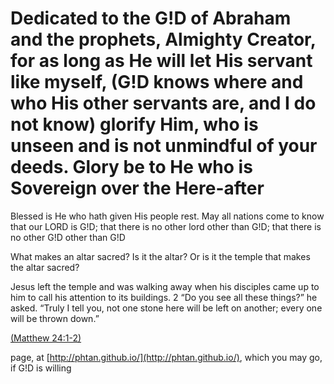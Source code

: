 Dedicated to the G!D of Abraham and the prophets, Almighty Creator, for as long as He will let His servant like myself, (G!D knows where and who His other servants are, and I do not know) glorify Him, who is unseen and is not unmindful of your deeds. Glory be to He who is Sovereign over the Here-after
===============

Blessed is He who hath given His people rest. May all nations come to know that our LORD is G!D; that there is no
other lord other than G!D; that there is no other G!D other than G!D

What makes an altar sacred? Is it the altar? Or is it the temple that makes the altar sacred?

Jesus left the temple and was walking away when his disciples came up to him to call his attention to its buildings. 2 “Do you see all these things?” he asked. “Truly I tell you, not one stone here will be left on another; every one will be thrown down.”

[(Matthew 24:1-2)](https://www.biblegateway.com/passage/?search=Matthew%2024:1-2)

page, at [http://phtan.github.io/](http://phtan.github.io/), which you may go, if G!D is willing 

